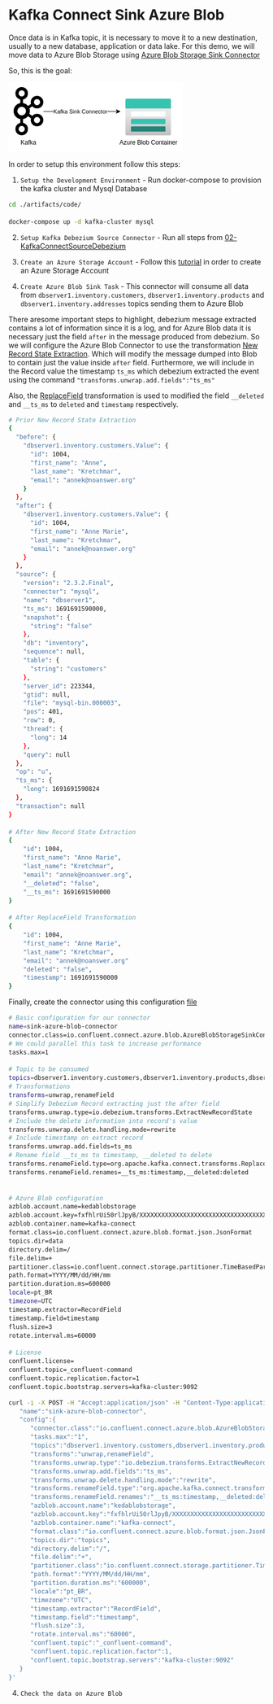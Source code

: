 # Kafka Connect Sink Azure Blob

Once data is in Kafka topic, it is necessary to move it to a new destination, usually to a new database, application or data lake. For this demo, we will move data to Azure Blob Storage using [Azure Blob Storage Sink Connector](https://www.confluent.io/hub/confluentinc/kafka-connect-azure-blob-storage)

So, this is the goal:

![Azure Blob Sink Connector](./artifacts/pictures/06-AzureBlobSinkConnector.png)

In order to setup this environment follow this steps:

1. `Setup the Development Environment` - Run docker-compose to provision the kafka cluster and Mysql Database
```bash
cd ./artifacts/code/

docker-compose up -d kafka-cluster mysql
```

2. `Setup Kafka Debezium Source Connector` - Run all steps from [02-KafkaConnectSourceDebezium](./02-KafkaConnectSourceDebezium.md) 

3. `Create an Azure Storage Account` - Follow this [tutorial](https://learn.microsoft.com/en-us/azure/storage/common/storage-account-create?tabs=azure-portal) in order to create an Azure Storage Account

4. `Create Azure Blob Sink Task` - This connector will consume all data from `dbserver1.inventory.customers`, `dbserver1.inventory.products` and `dbserver1.inventory.addresses` topics sending them to Azure Blob

There  aresome important steps to highlight, debezium message extracted contains a lot of information since it is a log, and for Azure Blob data it is necessary just the field `after` in the message produced from debezium. So we will configure the Azure Blob Connector to use the transformation [New Record State Extraction](https://debezium.io/documentation/reference/2.3/transformations/event-flattening.html). Which will modify the message dumped into Blob to contain just the value inside `after` field. Furthermore, we will include in the Record value the timestamp `ts_ms` which debezium extracted the event using the command `"transforms.unwrap.add.fields":"ts_ms"`

Also, the [ReplaceField](https://docs.confluent.io/platform/current/connect/transforms/replacefield.html) transformation is used to modified the field `__deleted` and `__ts_ms` to `deleted` and `timestamp` respectively.

```bash
# Prior New Record State Extraction
{
  "before": {
    "dbserver1.inventory.customers.Value": {
      "id": 1004,
      "first_name": "Anne",
      "last_name": "Kretchmar",
      "email": "annek@noanswer.org"
    }
  },
  "after": {
    "dbserver1.inventory.customers.Value": {
      "id": 1004,
      "first_name": "Anne Marie",
      "last_name": "Kretchmar",
      "email": "annek@noanswer.org"
    }
  },
  "source": {
    "version": "2.3.2.Final",
    "connector": "mysql",
    "name": "dbserver1",
    "ts_ms": 1691691590000,
    "snapshot": {
      "string": "false"
    },
    "db": "inventory",
    "sequence": null,
    "table": {
      "string": "customers"
    },
    "server_id": 223344,
    "gtid": null,
    "file": "mysql-bin.000003",
    "pos": 401,
    "row": 0,
    "thread": {
      "long": 14
    },
    "query": null
  },
  "op": "u",
  "ts_ms": {
    "long": 1691691590824
  },
  "transaction": null
}

# After New Record State Extraction
{
    "id": 1004,
    "first_name": "Anne Marie",
    "last_name": "Kretchmar",
    "email": "annek@noanswer.org",
    "__deleted": "false",
    "__ts_ms": 1691691590000
}

# After ReplaceField Transformation
{
    "id": 1004,
    "first_name": "Anne Marie",
    "last_name": "Kretchmar",
    "email": "annek@noanswer.org"
    "deleted": "false",
    "timestamp": 1691691590000
}
```


Finally, create the connector using this configuration [file](./artifacts/code/sink/demo-azureblob/sink-azureblob-distributed.properties)

```bash
# Basic configuration for our connector
name=sink-azure-blob-connector
connector.class=io.confluent.connect.azure.blob.AzureBlobStorageSinkConnector
# We could parallel this task to increase performance
tasks.max=1

# Topic to be consumed
topics=dbserver1.inventory.customers,dbserver1.inventory.products,dbserver1.inventory.addresses
# Transformations
transforms=unwrap,renameField
# Simplify Debezium Record extracting just the after field
transforms.unwrap.type=io.debezium.transforms.ExtractNewRecordState
# Include the delete information into record's value
transforms.unwrap.delete.handling.mode=rewrite
# Include timestamp on extract record
transforms.unwrap.add.fields=ts_ms
# Rename field __ts_ms to timestamp, __deleted to delete
transforms.renameField.type=org.apache.kafka.connect.transforms.ReplaceField$Value
transforms.renameField.renames=__ts_ms:timestamp,__deleted:deleted


# Azure Blob configuration
azblob.account.name=kedablobstorage
azblob.account.key=fxfhlrUi50rlJpyB/XXXXXXXXXXXXXXXXXXXXXXXXXXXXXXXXXXXXXXXXXXXX/+AStl9iR9A==
azblob.container.name=kafka-connect
format.class=io.confluent.connect.azure.blob.format.json.JsonFormat
topics.dir=data
directory.delim=/
file.delim=+
partitioner.class=io.confluent.connect.storage.partitioner.TimeBasedPartitioner
path.format=YYYY/MM/dd/HH/mm
partition.duration.ms=600000
locale=pt_BR
timezone=UTC
timestamp.extractor=RecordField
timestamp.field=timestamp
flush.size=3
rotate.interval.ms=60000

# License
confluent.license=
confluent.topic=_confluent-command
confluent.topic.replication.factor=1
confluent.topic.bootstrap.servers=kafka-cluster:9092
```

```bash
curl -i -X POST -H "Accept:application/json" -H "Content-Type:application/json" localhost:8083/connectors/ -d '{
   "name":"sink-azure-blob-connector",
   "config":{
      "connector.class":"io.confluent.connect.azure.blob.AzureBlobStorageSinkConnector",
      "tasks.max":"1",
      "topics":"dbserver1.inventory.customers,dbserver1.inventory.products,dbserver1.inventory.addresses",
      "transforms":"unwrap,renameField",
      "transforms.unwrap.type":"io.debezium.transforms.ExtractNewRecordState",
      "transforms.unwrap.add.fields":"ts_ms",
      "transforms.unwrap.delete.handling.mode":"rewrite",
      "transforms.renameField.type":"org.apache.kafka.connect.transforms.ReplaceField$Value",
      "transforms.renameField.renames":"__ts_ms:timestamp,__deleted:deleted",
      "azblob.account.name":"kedablobstorage",
      "azblob.account.key":"fxfhlrUi50rlJpyB/XXXXXXXXXXXXXXXXXXXXXXXXXXXXXXXXXXXXXXXXXXXX/+AStl9iR9A==",
      "azblob.container.name":"kafka-connect",
      "format.class":"io.confluent.connect.azure.blob.format.json.JsonFormat",
      "topics.dir":"topics",
      "directory.delim":"/",
      "file.delim":"+",
      "partitioner.class":"io.confluent.connect.storage.partitioner.TimeBasedPartitioner",
      "path.format":"YYYY/MM/dd/HH/mm",
      "partition.duration.ms":"600000",
      "locale":"pt_BR",
      "timezone":"UTC",
      "timestamp.extractor":"RecordField",
      "timestamp.field":"timestamp",
      "flush.size":3,
      "rotate.interval.ms":"60000",
      "confluent.topic":"_confluent-command",
      "confluent.topic.replication.factor":1,
      "confluent.topic.bootstrap.servers":"kafka-cluster:9092"
   }
}'
```

4. `Check the data on Azure Blob` 